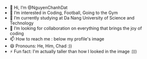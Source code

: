 - 👋 Hi, I’m @NguyenChanhDat
- 👀 I’m interested in Coding, Football, Going to the Gym
- 🌱 I’m currently studying at Da Nang University of Science and Technology
- 💞️ I’m looking for collaboration on everything that brings the joy of coding
- 📫 How to reach me : below my profile's image
- 😄 Pronouns: He, Him, Chad :))
- ⚡ Fun fact: I'm actually taller than how I looked in the image :)))

<!---
NguyenChanhDat/NguyenChanhDat is a ✨ special ✨ repository because its `README.md` (this file) appears on your GitHub profile.
You can click the Preview link to take a look at your changes.
--->
